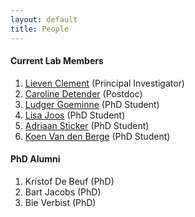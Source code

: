 ```yaml
---
layout: default
title: People
---
```


#### Current Lab Members

1. [Lieven Clement](pages/about) (Principal Investigator)
2. [Caroline Detender](pages/caroline) (Postdoc)
3. [Ludger Goeminne](pages/ludger) (PhD Student)
4. [Lisa Joos](pages/lisa) (PhD Student)
5. [Adriaan Sticker](pages/adriaan) (PhD Student)
6. [Koen Van den Berge](pages/koen) (PhD Student)

#### PhD Alumni

1. Kristof De Beuf (PhD)
2. Bart Jacobs (PhD)
3. Bie Verbist (PhD)
